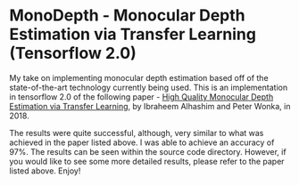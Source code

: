 # MonoDepth - Monocular Depth Estimation via Transfer Learning (Tensorflow 2.0)

My take on implementing monocular depth estimation based off of the state-of-the-art technology currently being used. This is an implementation in tensorflow 2.0 of the following paper - [High Quality Monocular Depth Estimation via Transfer Learning](http://arxiv.org/abs/1812.11941), by Ibraheem Alhashim and Peter Wonka, in 2018.

The results were quite successful, although, very similar to what was achieved in the paper listed above. I was able to achieve an accuracy of 97%. The results can be seen within the source code directory. However, if you would like to see some more detailed results, please refer to the paper listed above. Enjoy!
